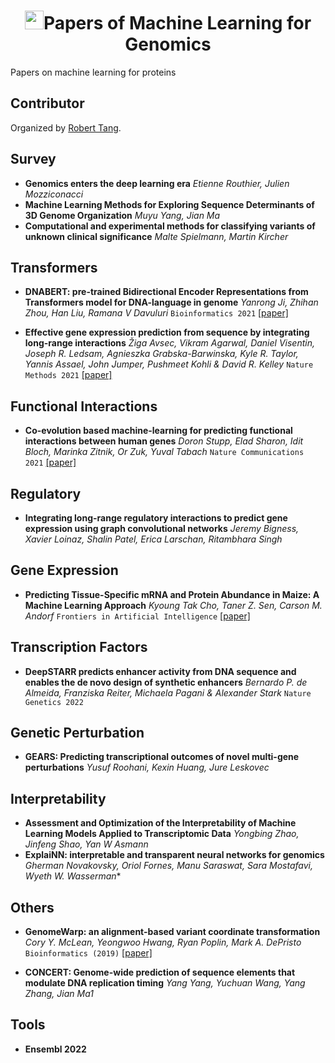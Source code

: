 
<p align="center">
<h1 align="center"> <img src="[https://github.com/xcfcode/Summarization-Papers/pic/summary.png](https://github.com/xcfcode/Summarization-Papers/blob/main/pic/summary.png)" width="30" />Papers of Machine Learning for Genomics</h1>
</p>
Papers on machine learning for proteins


## Contributor
Organized by [Robert Tang](https://xiangrutang.github.io/).

## Survey
- **Genomics enters the deep learning era** *Etienne Routhier, Julien Mozziconacci*
- **Machine Learning Methods for Exploring Sequence Determinants of 3D Genome Organization** *Muyu Yang, Jian Ma*
- **Computational and experimental methods for classifying variants of unknown clinical significance** *Malte Spielmann, Martin Kircher*



## Transformers
- **DNABERT: pre-trained Bidirectional Encoder Representations from Transformers
model for DNA-language in genome** *Yanrong Ji, Zhihan Zhou, Han Liu, Ramana V Davuluri* `Bioinformatics 2021` [[paper]](https://academic.oup.com/bioinformatics/article/37/15/2112/6128680)

- **Effective gene expression prediction from sequence by integrating long-range interactions** *Žiga Avsec, Vikram Agarwal, Daniel Visentin, Joseph R. Ledsam, Agnieszka Grabska-Barwinska, Kyle R. Taylor, Yannis Assael, John Jumper, Pushmeet Kohli & David R. Kelley* `Nature Methods 2021` [[paper]](https://www.nature.com/articles/s41592-021-01252-x)

## Functional Interactions
- **Co-evolution based machine-learning for predicting functional interactions between human genes** *Doron Stupp, Elad Sharon, Idit Bloch, Marinka Zitnik, Or Zuk, Yuval Tabach* `Nature Communications 2021` [[paper]](https://www.nature.com/articles/s41467-021-26792-w)

## Regulatory
- **Integrating long-range regulatory interactions to predict gene expression using graph convolutional networks** *Jeremy Bigness, Xavier Loinaz, Shalin Patel, Erica Larschan, Ritambhara Singh*

## Gene Expression
- **Predicting Tissue-Specific mRNA and Protein Abundance in Maize: A Machine Learning Approach** *Kyoung Tak Cho, Taner Z. Sen, Carson M. Andorf* `Frontiers in Artificial Intelligence` [[paper]](https://static.frontiersin.org/articles/10.3389/frai.2022.830170/full)

## Transcription Factors
- **DeepSTARR predicts enhancer activity from DNA sequence and enables the de novo design of synthetic enhancers** *Bernardo P. de Almeida, Franziska Reiter, Michaela Pagani & Alexander Stark* `Nature Genetics 2022`

## Genetic Perturbation
- **GEARS: Predicting transcriptional outcomes of novel multi-gene perturbations** *Yusuf Roohani, Kexin Huang, Jure Leskovec* 

## Interpretability
- **Assessment and Optimization of the Interpretability of Machine Learning Models Applied to Transcriptomic Data** *Yongbing Zhao, Jinfeng Shao, Yan W Asmann*
- **ExplaiNN: interpretable and transparent neural networks for genomics** *Gherman Novakovsky, Oriol Fornes, Manu Saraswat, Sara Mostafavi, Wyeth W. Wasserman**

## Others
- **GenomeWarp: an alignment-based variant coordinate transformation** *Cory Y. McLean, Yeongwoo Hwang, Ryan Poplin, Mark A. DePristo* `Bioinformatics (2019)` [[paper]](https://academic.oup.com/bioinformatics/article/35/21/4389/5420550)

- **CONCERT: Genome-wide prediction of sequence elements that modulate DNA replication timing** *Yang Yang, Yuchuan Wang, Yang Zhang, Jian Ma1*

## Tools
- **Ensembl 2022**

